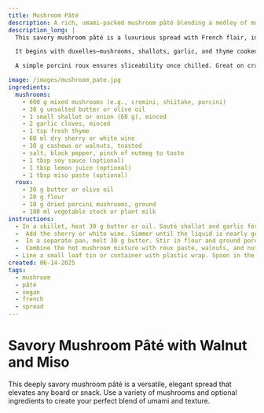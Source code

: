 ```yaml
---
title: Mushroom Pâté
description: A rich, umami-packed mushroom pâté blending a medley of mushrooms, toasted walnuts, and a roux-based binder for depth and sliceability.
description_long: |
  This savory mushroom pâté is a luxurious spread with French flair, ideal for a rustic appetizer board or an elegant vegan dish. 

  It begins with duxelles—mushrooms, shallots, garlic, and thyme cooked down to a concentrated, caramelized base. A splash of sherry deepens the umami, while optional ingredients like miso, soy sauce, and lemon juice let you tune brightness and body.

  A simple porcini roux ensures sliceability once chilled. Great on crackers or as a rich sandwich layer—especially in a vegan bánh mì. Keep a log in the fridge for an impromptu indulgence.

image: /images/mushroom_pate.jpg
ingredients:
  mushrooms:
    - 600 g mixed mushrooms (e.g., cremini, shiitake, porcini)
    - 30 g unsalted butter or olive oil
    - 1 small shallot or onion (60 g), minced
    - 2 garlic cloves, minced
    - 1 tsp fresh thyme
    - 60 ml dry sherry or white wine
    - 30 g cashews or walnuts, toasted
    - salt, black pepper, pinch of nutmeg to taste
    - 1 tbsp soy sauce (optional)
    - 1 tbsp lemon juice (optional)
    - 1 tbsp miso paste (optional)
  roux:
    - 30 g butter or olive oil
    - 20 g flour
    - 10 g dried porcini mushrooms, ground
    - 100 ml vegetable stock or plant milk
instructions:
  - In a skillet, heat 30 g butter or oil. Sauté shallot and garlic for 2 minutes. Add mushrooms, thyme, salt, and pepper. Cook over medium heat for 12–15 minutes, stirring often, until the moisture evaporates and mushrooms start to brown.
  -  Add the sherry or white wine. Simmer until the liquid is nearly gone, concentrating flavor and cooking off alcohol.
  -  In a separate pan, melt 30 g butter. Stir in flour and ground porcini. Cook for 2–3 minutes until pale golden. Off heat, whisk in stock gradually until a smooth, thick paste forms.
  -  Combine the hot mushroom mixture with roux paste, walnuts, and nutmeg in a food processor. Add miso, soy sauce, or lemon juice if using. Blitz to desired texture.
  - Line a small loaf tin or container with plastic wrap. Spoon in the mixture, press firmly to eliminate air pockets, and cover. Chill for at least 4 hours (preferably overnight) until firm.
created: 06-14-2025
tags:
  - mushroom
  - pâté
  - vegan
  - french
  - spread
---
```


# Savory Mushroom Pâté with Walnut and Miso

This deeply savory mushroom pâté is a versatile, elegant spread that elevates any board or snack. Use a variety of mushrooms and optional ingredients to create your perfect blend of umami and texture.
